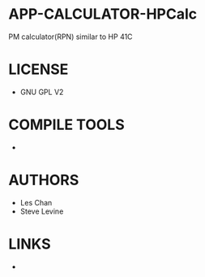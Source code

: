 APP-CALCULATOR-HPCalc
=====================

PM calculator(RPN) similar to HP 41C

LICENSE
===============
* GNU GPL V2

COMPILE TOOLS
===============
* 

AUTHORS
===============
* Les Chan
* Steve Levine

LINKS
===============
* 
